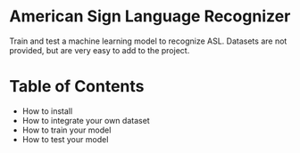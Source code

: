 # American Sign Language Recognizer
Train and test a machine learning model to recognize ASL.
Datasets are not provided, but are very easy to add to the project.

# Table of Contents
* How to install
* How to integrate your own dataset
* How to train your model
* How to test your model
